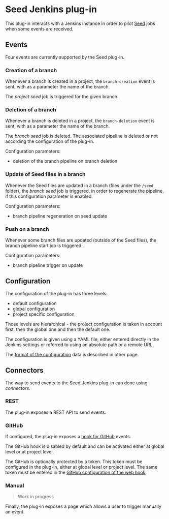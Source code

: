 Seed Jenkins plug-in
====================

This plug-in interacts with a Jenkins instance in order to pilot [Seed](https://github.com/nemerosa/seed) jobs
when some events are received.

## Events

Four events are currently supported by the Seed plug-in.

### Creation of a branch

Whenever a branch is created in a project, the `branch-creation` event is sent, with as a parameter the name of the branch.

The _project seed_ job is triggered for the given branch.

### Deletion of a branch

Whenever a branch is deleted in a project, the `branch-deletion` event is sent, with as a parameter the name of the branch.

The _branch seed_ job is deleted. The associated pipeline is deleted or not according the configuration of the plug-in.

Configuration parameters:

* deletion of the branch pipeline on branch deletion

### Update of Seed files in a branch

Whenever the Seed files are updated in a branch (files under the `/seed` folder), the _branch seed_ job is triggered, in order to regenerate the pipeline, if this configuration parameter is enabled.

Configuration parameters:

* branch pipeline regeneration on seed update

### Push on a branch

Whenever some branch files are updated (outside of the Seed files), the branch pipeline start job is triggered.

Configuration parameters:

* branch pipeline trigger on update

## Configuration

The configuration of the plug-in has three levels:

* default configuration
* global configuration
* project specific configuration

Those levels are hierarchical - the project configuration is taken in account first, then the global one and then the default one.

The configuration is given using a YAML file, either entered directly in the Jenkins settings or referred to using an absolute path or a remote URL.

The [format of the configuration](doc/Configuration.md) data is described in other page.

## Connectors

The way to send events to the Seed Jenkins plug-in can done using _connectors_.

### REST

The plug-in exposes a REST API to send events.

### GitHub

If configured, the plug-in exposes a [hook for GitHub](https://developer.github.com/webhooks/) events.

The GitHub hook is disabled by default and can be activated either at global level or at project level.

The GitHub is optionally protected by a token. This token must be configured in the plug-in, either at global level or project level. The same token must be entered in the [GitHub configuration of the web hook](https://developer.github.com/webhooks/securing/).

### Manual

> Work in progress

Finally, the plug-in exposes a page which allows a user to trigger manually an event.
